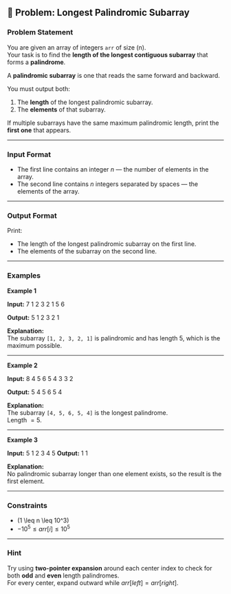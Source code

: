## 🧩 Problem: Longest Palindromic Subarray

### Problem Statement
You are given an array of integers `arr` of size \(n\).  
Your task is to find the **length of the longest contiguous subarray** that forms a **palindrome**.

A **palindromic subarray** is one that reads the same forward and backward.

You must output both:
1. The **length** of the longest palindromic subarray.  
2. The **elements** of that subarray.

If multiple subarrays have the same maximum palindromic length, print the **first one** that appears.

---

### Input Format
- The first line contains an integer $n$ — the number of elements in the array.  
- The second line contains $n$ integers separated by spaces — the elements of the array.

---

### Output Format
Print:
- The length of the longest palindromic subarray on the first line.  
- The elements of the subarray on the second line.

---

### Examples

**Example 1**

**Input:**
7
1 2 3 2 1 5 6

**Output:**
5
1 2 3 2 1

**Explanation:**  
The subarray `[1, 2, 3, 2, 1]` is palindromic and has length $5$, which is the maximum possible.

---

**Example 2**

**Input:**
8
4 5 6 5 4 3 3 2

**Output:**
5
4 5 6 5 4

**Explanation:**  
The subarray `[4, 5, 6, 5, 4]` is the longest palindrome.  
Length $= 5$.

---

**Example 3**

**Input:**
5
1 2 3 4 5
**Output:**
1
1

**Explanation:**  
No palindromic subarray longer than one element exists, so the result is the first element.

---

### Constraints
- \(1 \leq n \leq 10^3\)  
- $-10^5 \leq arr[i] \leq 10^5$

---

### Hint
Try using **two-pointer expansion** around each center index to check for both **odd** and **even** length palindromes.  
For every center, expand outward while $arr[left] = arr[right]$.
